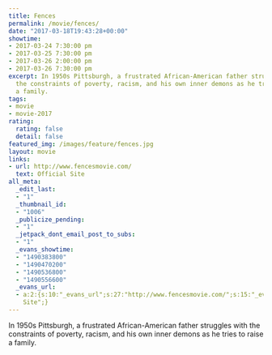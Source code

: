 ```yaml
---
title: Fences
permalink: /movie/fences/
date: "2017-03-18T19:43:28+00:00"
showtime:
- 2017-03-24 7:30:00 pm
- 2017-03-25 7:30:00 pm
- 2017-03-26 2:00:00 pm
- 2017-03-26 7:30:00 pm
excerpt: In 1950s Pittsburgh, a frustrated African-American father struggles with
  the constraints of poverty, racism, and his own inner demons as he tries to raise
  a family.
tags:
- movie
- movie-2017
rating:
  rating: false
  detail: false
featured_img: /images/feature/fences.jpg
layout: movie
links:
- url: http://www.fencesmovie.com/
  text: Official Site
all_meta:
  _edit_last:
  - "1"
  _thumbnail_id:
  - "1006"
  _publicize_pending:
  - "1"
  _jetpack_dont_email_post_to_subs:
  - "1"
  _evans_showtime:
  - "1490383800"
  - "1490470200"
  - "1490536800"
  - "1490556600"
  _evans_url:
  - a:2:{s:10:"_evans_url";s:27:"http://www.fencesmovie.com/";s:15:"_evans_url_name";s:13:"Official
    Site";}
---
```


<div class="overview" dir="auto">In 1950s Pittsburgh, a frustrated African-American father struggles with the constraints of poverty, racism, and his own inner demons as he tries to raise a family. </div>